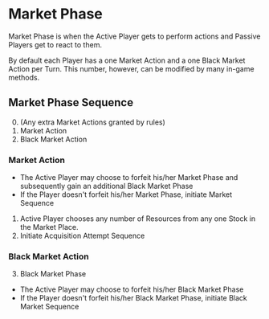 # Market Phase

Market Phase is when the Active Player gets to perform actions and Passive Players get to react to them.

By default each Player has a one Market Action and a one Black Market Action per Turn. This number, however, can be modified by many in-game methods.

## Market Phase Sequence

0. (Any extra Market Actions granted by rules)
1. Market Action
2. Black Market Action

### Market Action

  * The Active Player may choose to forfeit his/her Market Phase and subsequently gain an additional Black Market Phase
  * If the Player doesn't forfeit his/her Market Phase, initiate Market Sequence
 
1. Active Player chooses any number of Resources from any one Stock in the Market Place.
2. Initiate Acquisition Attempt Sequence

### Black Market Action

3. Black Market Phase
  * The Active Player may choose to forfeit his/her Black Market Phase
  * If the Player doesn't forfeit his/her Black Market Phase, initiate Black Market Sequence
